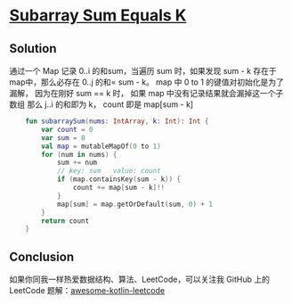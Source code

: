 # [Subarray Sum Equals K][title]

## Solution
通过一个 Map 记录 0..i 的和sum，当遍历 sum 时，如果发现 sum - k 存在于 map中，那么必存在 0..j 的和= sum - k。
map 中 0 to 1 的键值对初始化是为了漏解， 因为在刚好 sum == k 时， 如果 map 中没有记录结果就会漏掉这一个子数组
那么 j..i 的和即为 k， count 即是 map\[sum - k\]

```kotlin
    fun subarraySum(nums: IntArray, k: Int): Int {
        var count = 0
        var sum = 0
        val map = mutableMapOf(0 to 1)
        for (num in nums) {
            sum += num
            // key: sum   value: count
            if (map.containsKey(sum - k)) {
                count += map[sum - k]!!
            }
            map[sum] = map.getOrDefault(sum, 0) + 1
        }
        return count
    }
```

## Conclusion
如果你同我一样热爱数据结构、算法、LeetCode，可以关注我 GitHub 上的 LeetCode 题解：[awesome-kotlin-leetcode][akl]

[title]: https://leetcode-cn.com/problems/subarray-sum-equals-k/
[akl]: https://github.com/NightXlt/awesome-kotlin-leetcode
